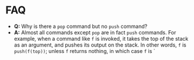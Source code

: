 # FAQ

- **Q:** Why is there a `pop` command but no `push` command?
- **A:** Almost all commands except `pop` are in fact `push` commands. For example, when a command like `f` is invoked, it takes the top of the stack as an argument, and pushes its output on the stack. In other words, `f` is `push(f(top))`; unless `f` returns nothing, in which case `f` is `